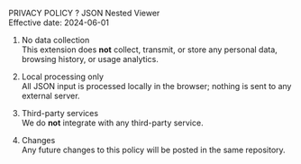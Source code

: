 PRIVACY POLICY ? JSON Nested Viewer  
Effective date: 2024-06-01

1. No data collection  
   This extension does **not** collect, transmit, or store any personal data, browsing history, or usage analytics.

2. Local processing only  
   All JSON input is processed locally in the browser; nothing is sent to any external server.

3. Third-party services  
   We do **not** integrate with any third-party service.

4. Changes  
   Any future changes to this policy will be posted in the same repository.
